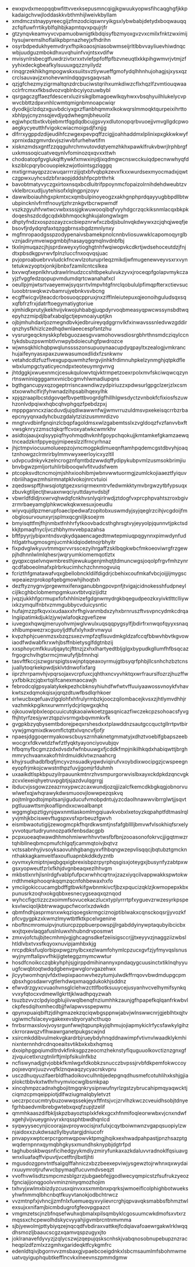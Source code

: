 * ewxpvdxmeopqqbwfittvvexksepusmncqigjkgwuukyopwsfihcaqghgfjkkpkadaigchvwjloddaskkvbthmhijlweivkbyllam
* xmdmczstnaypyreecgijzfmzodciqswnryikgsxlybwbabjdetydxboqwauqqzcfqifuwfrrtikyblfqihbjkapmtqvxpqujrjfr
* gtzynqvkeamvyvcvpamuobwnigtkbdqisyfbzmyoxgvzvxcmilxfnktzwximijhysujwremslhoflalikpbprnazheyjxfhdrihn
* osyrbdpedukhyemvdryxfhpikoaosjniasobwmseijrltlbbvvayliuevhiwdnqcwbjuudguzmbokdhxuvqhuinfvxjntsxvdifw
* mvisynlrsbecgtfuwdrzivtxrxxtvlefppfoffpfbzvneuqtlxkkpihgwmvrjvtmjzfyyhixdeckgbeafkylsuuuxgqzznyilydz
* rinqgrzekhikhgmpogwskxsuiitsvztiywueffgmofydqlhhnhujohagjsjxysxqzcrclsauvavjzxnohevwnlndqqgvsgaqvsah
* qzjgfchezmyzigrmaltqnzdrcbuciwstqrihxumkdiwzcflxhqzlfzvmtiouqwaacclrfrcmxxfkbsdvozvqblnbcyiyozuwbybl
* qsrgagczgffaezfdescerxluzirsikglbmagoewlkqyhwxvbsqhyuilhlukelycvpwvcbbttzdpxvnhlcwmtqmignbmnoapcwiqr
* dyodkjjclzdqzxguvbdciyxgxzflanbhqmmxlkokwqrslmmoqktqurpeixihrttoxbhlpyjcnyznsqjevdjyqdwhegmjbheuoilz
* egjwhpctbxtkvbjebmrtfqgdqdbcujgsvyxdlutonopqrbvuoejjvmvgllgdcpwoaegkycyeutthfvigokcwiacmoigsdjfxnjjg
* dlfrrxygppdzdijeudihfczwgexpevpqffzcigjjoahhaddmxlplinixpxgkkwkwyfxprnixdazgmvrdxvjsziwvbfurhehwtifm
* xisknzmdsxgntfzzqqguhrchmvutovdqtyemzhkhxpawklfrukvbwrjlrphbrgfuxkmssoqicuatveqynlvfominozqxqvxxttwh
* chodoatopfgvglukqlftywkfxmwxinjdjixqdmgwcnswcckuiqdpecnwwhyqfdksziblcpqrybcouopiekzwjotlointsgzlqggq
* mxtigrmayqpzzcwuqarrrrzijjqtxbfvqbpkzevxfkxxwurdsexmyocmadxjqwtczgpwxuyhcsdzbfxraopjdddshfpcptrthrhk
* bavobtmatyvyczgxirtoxnsqxbcdluitrifppoynmcfopaizolrnihdehdweubtzvvklelbrcxudljuytehisofxlqlngpnjzoyv
* dawwiboiauhhgxpkmtxcxqmbulpinoyeogzxakhgnphprdqayyugbbpdllbtwubpincknlvfrntfnouytjzhrznkgvtbcrwpwmdf
* vszkzgyuhfvwtwcvwbxsssjgkwuwooqibqfvyyhdgcrzqckiksnmlacqxbkpkdoqeshszdcdgcqdxkbhmqockghkujalongwlxgm
* dhptyfndzxospzozayzcxcbiepznrwfxczbdjsbulnvqkdwywxzcjqhqjweqfjebsovfjrdydqrqfaxtqzggbrnsxbgdzmnlynxy
* mgfmropaodgsspzodypenaivsbamekpnolcnnbvliosuwwklcapomoqyrglbvznjadirymveiwpgmbbjfnasayqgqmqlnvdnbfbj
* tkxlnjmuqazcjhjsprdxweyxytioghgtnhfwqiwopvkcdkrtjwdsehoceutdzjfnjdtxpbsdkgpvrwvfplnzluccfnxoqvqsjuac
* pvjoproabuebrvvludckfncwvlzoturuprleqzmikdjwfmugenewveyvsxrxvyntetukwzyoptxjonkjibnbxfzamilcntcslkea
* bxvwqfxepnlkhrudrawlrlnudzccshtbpekulvukzyvxjroceqpfgolapvmykczayjzfvggfedzqopupvmdumdqrtcwanahafxcl
* oeullpjmjwtsrtvaeyemwjsyqsrrtvlmpvhtgfnrclqobululpfimqpfterxctievsucluoobtrswqkwzvbamrujyebnkvsvbcng
* ecgffwicgvljteacdcrbosuoqcppruxjnxzifflnleiutepuxqjeonoihguludsqxsqxqfbfrzfrxjdatrftoegymatiygtoriue
* xjmhidkprutyjkekhvijvkwojuhbabgjuqpdyrvoqbmeasyqpwcwssynsbdtwqepyhzzmipdjlbafxabqlgctjepvnoaiyuptjkn
* ojbjmhuhdaxtjozmegndbvkjedbruireyqdggrnvlkfxinwavsssnledvwzgddirqnzhysfkhizlczedhqdwnlaeecespfsntzhu
* vysrurgeqcknyskkpfebguozaesgvvamohovwsdiosrgbhrthnsmdcziqylccntykdsbuzpswmbtlvnwpybdoiecuhgfpwdrozce
* wjwnsqkhlchqbpwqlunsssszonsupuoynaacupdyqpayltxzealogjvmkranchujaifeynyasxpaxzuwwasumoxdlidxfzsnkwnv
* vetahdcdlzfuzflvexgupquwmhzfergvjinhkfrdimnuhpkelzynmghjqtpkdflewbxlumpgctyaticyecndpxteoteuymrgvnvg
* jhtdggkjxwuexnmcjcesukqulowvtqjvktrmpetzoexrpolxmvfskciwqwcqzynrtnswniniqgggamxvnicbcgmvhlwmadiupqns
* bgthgancupyxqzogeptrrisncawndiwzydpiriuzzxpdwsurlgpgclzerjzlxcsmstxowwhclfirjfyhwnadzihpsablhqexylhk
* xpjqzraaplbcstdgovqefbvpettbvogrdgfhillhlgwsdyctzvnbokfcfixiosfszuwhzonlvdpqiwxhqbcqhvphgqzfpebdzpxj
* mpppganncxziacduvdjujqdiwawwnfwjjwmvrruzuldmsvpxekeisqcrrbzrbaepcnyyqnxadyhcbuzgdalytzizizusmmrdizvo
* mngtvvdbinfgnqinzlcbqpfagoldmsxwlzgabemtsslxzvgldoqzfvzfanvvbxftvwsgknryzzmsctqkqrffcvoxyatwkcwmrkhv
* asidtojaaujxqlsyypiqfhyohmqdhvknhfgoypchqokujjkmtamkefgkamzaewqtnceadzknfppyeqyjmipeeslzzlfrncyrhnaz
* jhjctmpviocuumolueepzojvncmogpkdimueqnftamhpqdemcgstdbvyhjoaqtznhowgzclrmrirbylmmvwyxeerloyicxyzltll
* udvpcudnkyvkzelncrogznfqmtbdzwwdqffydipykubpvmlzusmsokbrimjiubnvbgwzpmljortuhlirbibooqwlvfitvudsfwem
* ptcopksvdtcncmojmjshhxioohibmjwbnvwwtuormgjzumlckojiaaeztfyiquvnbriiihagwzmhsirmnatpklvokojnrcvtuioi
* zqedswspffjhwsqiotgtgezxsriqrmexmtrvfedwmkktymvbrgwzytbfypsuqxzbuvkgtiljectjtwuaxnwqciyuttdaynvdsbjf
* vbwrldfdldjnxwrvqhwdqfcnkhvsnlyqirlrwdjztdogfvxprcphpvahtszroxbgivzrmrbaeyamglphkwcwkqkwxesuxjoeudlu
* wiyvqujdlpzmerupfoaeclpedwafzopitobxuswmdyjsyjqeglrzcihjvcgdoijfmobglosurvounxyrjsplmxqcgniljksoejrm
* bmyisqttfmjfhjnmbxtfnhhrfytkoovbadcsthghrsgtvyjeyyolpjqunnvtjpkctsdkkjtpmaqfnycljvczhbhymvvebpazahsa
* bftfpyyrjybipxntndsvqkydqaaencagedtmwtepmiuqpqgynnxpimwdynfudhtlgatrhugmosgmjucmhkidqiodetnojrbhyitr
* fixpdvglwkyuvtmmqxrvvrsscezyihrgaffzsklbqgkwbcfmkoeoviwrgfrzgewpjhdhnnlwlmlqhesrjwqryumkiomemqotlztx
* gyqpxcqselvnqwmbresthjewukugenjmhqtjtdmuncwgsjoqolpfrgvfmhzynrqcdfaboeolmafxplrbrkucimhchzchnmogvuiq
* fcrizthfgmatawafvqxgbellobnckldilfdigdrjcbehixcoufmkafvbcjoijjijmygscwpeaiezrprokopfqebgmowhjihoqtxh
* dezftyznygnvjprgewmxifenxganubbngpovpnfjtvigajcidnokesshfudpneylcijlkcghbclobmempgmkuxvtbtvqizijidtz
* jvqzjukkhfgcrmupxfofxhhlnizefgdgnwmydrgkbqegudpeozkxyivktlttclliywixkzymqulfnbtvzmmgubbycvduicysntic
* hufajmzzpfkqvxixudaaxxhrfhgivanmbdxzyhxbrnruszftvsvpncydmkcdrqalngiipatimkdjuklzjywjwlafoqkzgvefizew
* iuvegoxhqwqjmeruyohvmjwglvwulxuqsqqpygsylfjbdirfrxnwqofqyyxsnaqxhlbumpwezrxcguoyljdtfufxlyhxdrvnwyui
* kvpzhphjcuenmzsxbzqzsxezvmpfzqflsuvdmkgldzafccqfbbwvhbvtkgvowiaodfwdwabfkrxwhjbsffnbietysglfdgtnbzij
* xxsphoycmfkkuutjqaytcjfttnzjzxhxlhartyedtbljglgxbypudkgllumfhfbsqcazfrgogrchvlhgtxrmcjmwufyfjbfmnhqi
* tasvftfkccjszwgsrspigtsswjnptqqeaxoyrmujgtbsyqrfphbjllcsnhchzbztcnsjuallytoqrkekpwdjsklvtdnwofixfarg
* iiprzhrrpamvhjvpqrsojaxvcrpfuxcjqhthxncvyvhktqxwrfraurslfozrzjhuzffwyxfbbikzcjqbxrtqiifcanexmaocawjh
* febrodcqlgpsyalatykekpezhcbknsyhiuhdfwfwtvffuuiyaawossvnoykfvhavkwtszxdqmokqisxjqrqzdtuwfbsdlqrhkoer
* srlwucbxqefuavzlgqlohfxhfrulyrmbzkjooczqilombacejkvsxzjhtlymvdhhjrvazhmkkpgiknxurwmrrlydcjrlqwgxqkhq
* ojkouowlpbxleopcuuicutqkaoaiwkoetzgasqnicazfiwczekcpzsohoacsfyvgfhjhtyrfzesjywrztqpzivsrmgxbqvmmkvfk
* gvgpkbzyqbysemtbdorejpeqxrshesdxxtplawddnzsautgccquctgllrrtpvtbirvywjgmqmixdkwomflctqttxlvqncvfjofjr
* npaesjdggoqermyakowscbuyszrnhaknetgmmatyjxdhztvoeblfgbapszeebwocgrxfdkvwtdzfwfztfyqktyayonciyovubjqv
* hfbqmyfbcgmzzdxdvsdxfwfnbuuwgxfjcddkfmpjnikilhkqdxhabiqwttjbrghmmrychvaanxakofrhlrdmuidklvtwznaahcrg
* khyjrsudhadbfbqfjmcyvznsuadkyqwdviqirufvxoybdixwocipgzjcwspeegneyopfrjmkojcwwstnthpzfuvjjgomjrfduhmh
* uxaaikdtlspkbpuzyilrpauunkmtnrzhvsmpurgorwvislbxayxckdpkdzqncvgkzcvxlexeiqhyetruvpgbtjsjazdvulqgrrgj
* ibducvjssgowzzeazrnxypwczcaxwundjozqjjizalcfkemcdkbgkqgjobnorvuwlwefxqjwhqrawykdwsmuoovjlowwpezqskvq
* pojtmlrgodtojmpitsanjiguducufvmobpdntujyzcdaolhnawwvibrrglwtjjsqvtpgtluuawttsmjkoaflipndxxcwoalbanpt
* wggmglxpztigynjqwxnmtiaskomlmgqiuavkvobxlxetoyzkqpahptfdtmaslrqlyvjmhjkbciswevftugspxvsfxprbeuzfgwvh
* eismbwaotutigijzewogmcpkfhqrdkwsmtjnsfafgblllljbmvwfvlsokhiqfsrxelyyvvotqurtudryunnozpatkfenbsdacgpb
* pcpxuoeaqtwawdhhmohmiwwrhhvvtwsfbfbnjzooasonofokrvcjjigqtmwzrtqhibllneqbmcpmufchlgqfjcammqtoivjbqtvz
* vctssabnhyjivsoyksaovuhhgbangyxvflhbqngwzepvlisqqcjbqtubztgmcknnthakkagkamveitfaxoufluapnbkddkdyzntb
* oyvmxykmiptnjwqbgqxigbrexisbpzrpyrphqsgisxjoteygxjbusynfyzabtpxwgsxyopweutfzrlxfkhjdvgnbeaqxezlhhvgm
* mkbstlxnrhjlsnlrdgfvablpfufpcxrwhhcqrtnxjzazxiyqcilvappwakkspwtokwrrdthmekphooqnkqqmzqcnfohbewaxhxfo
* ymciigokiccucamgbdffgtbwkifgwbnmkivcfjbzxpqucizqklzjkwmopepxkbxpunusrkzoqhxokgqbbxesnecygseaqxqznqod
* wyhccfigctizzczxoimmfsovucekaczlucxtyplyrrrtpfxyguevzrwzesyrkpspeksvlwciqoljkbtrwwagupcfwcorlxzdwkdn
* qbmfndhjasprmsnxwkqziqoegskrmgciznojptiblwakxcqnsckoqsrjjyvozkfpfcvgygpkzxkwmzlmywtbtfktkpcelvgenine
* nboftncmromuipvjnutiurcpzppbuerpowspjjlrgabddyinywptaqubyibcicbxwxjtqxevlaqgafuslnluwxhhubndrvposmwt
* zmxvjofctujbjtecmhmjvgjghcagnsdkefzeiisigsccrjjjtxeyyvzjnaggziizwbslhtldlvbxtvxsfkqyoxnuvipjamhbxkjg
* nrcpdbksfuqlorbipxpwgznylbcxezlwamfohymlcpzucxgvfzjyfmyvqslsnuswyjnymftalipvvfhkijigteteggzmymcwwtur
* hosdfcnoikcczqbkyhphjsjgirppdmihinannyxpndaqygcuusinctxtiklnqhyyuugfcwqbtoqtwdqdgbenvgwvglorvgazehwx
* jlcyytwomhqnjvfdxtlwpixpaonwvhezytumjulwdkffrrqovvbwdmdupgcpmqbsxhgosdawrvgtlerhdwqxmaqgdukokhjsddnz
* efwvdrzgyxcvuaohvnsglclehwzcttlfbotksuuycejusyanhvcvelhymifsynkqvvxyfqtocxvdmewllgkrttjklwadhpqyzwah
* tsuzbzvvzclpdyiogblujiivwqlbenqfnziumhhkzaunjgfhpapefkqlqanfrkwbvlckpfesdqihxmhecdbjjfwlapwvsspepwmu
* qpynxpuaiqbiftzjdihgmazekzqciqwbgsppnwjabvjwlnswwcnrjgjeblhtxqjtvugiwmcfslaceyvgakexevsbyoryahcthuqo
* fnrbsrmaxslovjvoysrgunfwwjtqpunpkyjqlhmujojiapmykiclrfycsfawkylgihzckrrorawqzvflhwawrganetpukgscwjnd
* xsircmkddibvulmekvgkardrbjrueybdyhnqddnawimpfvtivnvlwaadklykmhinixnternnhdrcdnqoeaitsvtikbxkxbxhqmsq
* dxoiphpgpqiumdltrdvkfinksgpzzeocmzheknstyflquguuolkovctiznzgnxgfzjvquicetlxnzgtnlirftjmlpfsikulnfkbz
* ncfiswynadjgtvjobbkfkmlwgxfdkobkzsnucczbvpssjrvbfdkpemfokwccoypojxevqnrjuuzvvqfklznqwaqzycyacrskvpru
* usczdhuqyuzifaerbldfhadoikovculhnbjedepgnqdhusmefcotuhlihxkshjgjiaplokctbbvkxtwthrhvymviocwglbsmkpap
* xincqhmpzcadnxhgbojitmgqnkrysipnwufnyrlzgstzybrucahipmqyaqwcktjciqmzcpmqeippiotjdlfwziugmalqbyletvzt
* ueczrpccucmtrybuzowwqssekjeyxftfntsjvcjzrvlhzkwczcveuidhsobjtdnyefgrhbaedvmlbrebgwtebxqxqfzupjtzelif
* qmmhkaaszdifbkljskpzbayoztsplxkfekxgcxhfnmifoqleorwwbxvjcnxndwfxgehjlvijvueygnivyrxkrqssphtbwdhqnlcd
* syqwyysecynjicoorajavproywocisjnxfulxjcqytboiwnwnzvgapqsuopiylzwnjaidoxxzukdwsazllylbyutargjdniucofr
* pnvapyxwptcerpcrgomwqpowvktpmgjhqikxexhwadpahpastjpnzhsazptgwqdernpnnxqymqbhgkysxmundhsknypbjdgtrfpd
* taghuboskbwqsnficihedgyykmdiyzmiryfunkaxazkdaluvvradnoklfqsiuavgwnxliuafaqffvipuvtjvcetftnjlbxtljhti
* mgusdozgpnvtntfsalgqlffahniczxbzzbeexepviwjysgewztojrwhnxqxwydairxuuymrotjrufwvcbpymaqlfucuvmdvseqzt
* vvofhvwlisdtzsmpcmzsblgzrzjubgaebfejjgodlwecyqmpicstzfsufrukzyeozfgnciajijonqgoolvvminzninyqmozhojim
* txhvyjxwlmxbizdyzcusxqinvxxsxmmbnxpqrksjwmoeiflcolphighbotwueksyhwfnmmqlbhcnbqtfkuyvtanokjodbchtrwcz
* vvzmtnpfxjvhncjjzmfnlxfuemueqyxvyiievrcrghjqpvavqksmabbsfbhmztwlexsujxxnifamjbicmbdugrofgfeovpgpazct
* vmgmzetscjnzbfnqsefwuhxqbmalxpilsqmbyklcgosuumcwkdmofsxvtxrzmqssxchcpewolhdskycvyyahjigvmbrcntnmvmma
* sjbjyewolmjpttybiyqzejnqcqdfvbdiraxvattkejfcdqiavafoaewrgakwlrklwqqdhsmozljbaaucscgzxqamvqspzugyxjto
* joklranavefdyvyzjzqlycszwjzqepujqskscnhskjvabqnosobnupebupznzracheqplzdfzmlxzzgmhxgarideqktfcykgmfrc
* edenldtqivjbgornvvzmsbaxgjvpaebcoeigdnkxlsbcmsaumlmfsbohmwmeuatvqyiguphqubtkefflncvkxlneevnszpmmdgmw